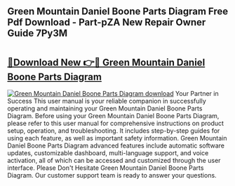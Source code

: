 ## Green Mountain Daniel Boone Parts Diagram Free Pdf Download - Part-pZA New Repair Owner Guide 7Py3M

# <h2><a href="http://dfjhmx.blite.top/?on=Green+Mountain+Daniel+Boone+Parts+Diagram">🔗Download New 👉🔴 Green Mountain Daniel Boone Parts Diagram</a></h2>

[![Green Mountain Daniel Boone Parts Diagram download](https://i.imgur.com/lujVjoI.png)](http://dfjhmx.blite.top/?on=Green+Mountain+Daniel+Boone+Parts+Diagram)
Your Partner in Success This user manual is your reliable companion in successfully operating and maintaining your Green Mountain Daniel Boone Parts Diagram. Before using your Green Mountain Daniel Boone Parts Diagram, please refer to this user manual for comprehensive instructions on product setup, operation, and troubleshooting. It includes step-by-step guides for using each feature, as well as important safety information. Green Mountain Daniel Boone Parts Diagram advanced features include automatic software updates, customizable dashboard, multi-language support, and voice activation, all of which can be accessed and customized through the user interface. Please Don't Hesitate Green Mountain Daniel Boone Parts Diagram. Our customer support team is ready to answer your questions.
